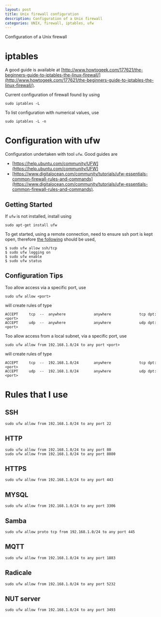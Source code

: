 ```yaml
---
layout: post
title: Unix firewall configuration
description: Configuration of a Unix firewall
categories: UNIX, firewall, iptables, ufw
---
```


Configuration of a Unix firewall

# iptables

A good guide is available at [http://www.howtogeek.com/177621/the-beginners-guide-to-iptables-the-linux-firewall/](http://www.howtogeek.com/177621/the-beginners-guide-to-iptables-the-linux-firewall/).

Current configuration of firewall found by using

```
sudo iptables -L
```

To list configuration with numerical values, use

```
sudo iptables -L -n
```

# Configuration with ufw

Configuration undertaken with tool `ufw`. Good guides are
*   [https://help.ubuntu.com/community/UFW](https://help.ubuntu.com/community/UFW)
*   [https://www.digitalocean.com/community/tutorials/ufw-essentials-common-firewall-rules-and-commands](https://www.digitalocean.com/community/tutorials/ufw-essentials-common-firewall-rules-and-commands).

## Getting Started

If `ufw` is not installed, install using

```
sudo apt-get install ufw
```

To get started, using a remote connection, need to ensure ssh port is kept open, therefore [the following](https://wiki.ubuntu.com/UncomplicatedFirewall) should be used,

```
$ sudo ufw allow ssh/tcp
$ sudo ufw logging on
$ sudo ufw enable
$ sudo ufw status
```

## Configuration Tips

Too allow access via a specific port, use

```
sudo ufw allow <port>
```

will create rules of type

```
ACCEPT     tcp  --  anywhere             anywhere             tcp dpt:<port>
ACCEPT     udp  --  anywhere             anywhere             udp dpt:<port>
```

Too allow access from a local subnet, via a specific port, use

```
sudo ufw allow from 192.168.1.0/24 to any port <port>
```

will create rules of type

```
ACCEPT     tcp  --  192.168.1.0/24       anywhere             tcp dpt:<port>
ACCEPT     udp  --  192.168.1.0/24       anywhere             udp dpt:<port>
```

# Rules that I use

## SSH

```
sudo ufw allow from 192.168.1.0/24 to any port 22
```

## HTTP

```
sudo ufw allow from 192.168.1.0/24 to any port 80
sudo ufw allow from 192.168.1.0/24 to any port 8080
```

## HTTPS

```
sudo ufw allow from 192.168.1.0/24 to any port 443
```

## MYSQL

```
sudo ufw allow from 192.168.1.0/24 to any port 3306
```

## Samba

```
sudo ufw allow proto tcp from 192.168.1.0/24 to any port 445
```

## MQTT

```
sudo ufw allow from 192.168.1.0/24 to any port 1883
```

## Radicale

```
sudo ufw allow from 192.168.1.0/24 to any port 5232
```

## NUT server

```
sudo ufw allow from 192.168.1.0/24 to any port 3493
```
